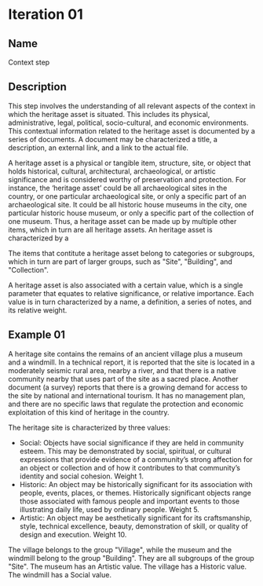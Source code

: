 # Iteration 01

## Name
Context step

## Description
This step involves the understanding of all relevant aspects of the context in which the heritage asset is situated. This includes its physical, administrative, legal, political, socio-cultural, and economic environments. This contextual information related to the heritage asset is documented by a series of documents. A document may be characterized a title, a description, an external link, and a link to the actual file.

A heritage asset is a physical or tangible item, structure, site, or object that holds historical, cultural, architectural, archaeological, or artistic significance and is considered worthy of preservation and protection. For instance, the ‘heritage asset’ could be all archaeological sites in the country, or one particular archaeological site, or only a specific part of an archaeological site. It could be all historic house museums in the city, one particular historic house museum, or only a specific part of the collection of one museum. Thus, a heritage asset can be made up by multiple other items, which in turn are all heritage assets. An heritage asset is characterized by a 

The items that contitute a heritage asset belong to categories or subgroups, which in turn are part of larger groups, such as "Site", "Building", and "Collection".

A heritage asset is also associated with a certain value, which is a single parameter that equates to relative significance, or relative importance. Each value is in turn characterized by a name, a definition, a series of notes, and its relative weight.

## Example 01
A heritage site contains the remains of an ancient village plus a museum and a windmill. In a technical report, it is reported that the site is located in a moderately seismic rural area, nearby a river, and that there is a native community nearby that uses part of the site as a sacred place. Another document (a survey) reports that there is a growing demand for access to the site by national and international tourism. It has no management plan, and there are no specific laws that regulate the protection and economic exploitation of this kind of heritage in the country.

The heritage site is characterized by three values:
* Social: Objects have social significance if they are held in community esteem. This may be demonstrated by social, spiritual, or cultural expressions that provide evidence of a community’s strong affection for an object or collection and of how it contributes to that community’s identity and social cohesion. Weight 1.
* Historic: An object may be historically significant for its association with people, events, places, or themes. Historically significant objects range those associated with famous people and important events to those illustrating daily life, used by ordinary people. Weight 5.	
* Artistic: An object may be aesthetically significant for its craftsmanship, style, technical excellence, beauty, demonstration of skill, or quality of design and execution. Weight 10.

The village belongs to the group "Village", while the museum and the windmill belong to the group "Building". They are all subgroups of the group "Site". The museum has an Artistic value. The village has a Historic value. The windmill has a Social value.
